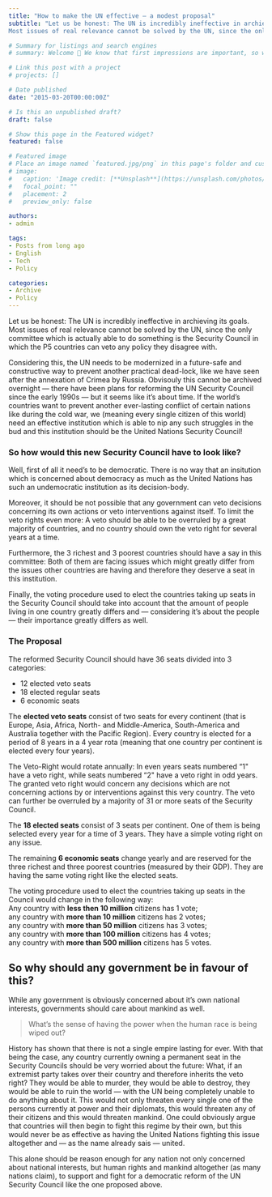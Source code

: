 ```yaml
---
title: "How to make the UN effective — a modest proposal"
subtitle: "Let us be honest: The UN is incredibly ineffective in archieving its goals.
Most issues of real relevance cannot be solved by the UN, since the only committee which is actually able to do something is the Security Council in which the P5 countries can veto any policy they disagree with."

# Summary for listings and search engines
# summary: Welcome 👋 We know that first impressions are important, so we've populated your new site with some initial content to help you get familiar with everything in no time.

# Link this post with a project
# projects: []

# Date published
date: "2015-03-20T00:00:00Z"

# Is this an unpublished draft?
draft: false

# Show this page in the Featured widget?
featured: false

# Featured image
# Place an image named `featured.jpg/png` in this page's folder and customize its options here.
# image:
#   caption: 'Image credit: [**Unsplash**](https://unsplash.com/photos/CpkOjOcXdUY)'
#   focal_point: ""
#   placement: 2
#   preview_only: false

authors:
- admin

tags:
- Posts from long ago
- English
- Tech
- Policy

categories:
- Archive
- Policy
---
```


Let us be honest: The UN is incredibly ineffective in archieving its goals.
Most issues of real relevance cannot be solved by the UN, since the only committee which is actually able to do something is the Security Council in which the P5 countries can veto any policy they disagree with.

Considering this, the UN needs to be modernized in a future-safe and constructive way to prevent another practical dead-lock, like we have seen after the annexation of Crimea by Russia. Obvisouly this cannot be archived overnight — there have been plans for reforming the UN Security Council since the early 1990s — but it seems like it’s about time. If the world’s countries want to prevent another ever-lasting conflict of certain nations like during the cold war, we (meaning every single citizen of this world) need an effective institution which is able to nip any such struggles in the bud and this institution should be the United Nations Security Council!

### So how would this new Security Council have to look like?

Well, first of all it need’s to be democratic. There is no way that an insitution which is concerned about democracy as much as the United Nations has such an undemocratic institution as its decision-body.

Moreover, it should be not possible that any government can veto decisions concerning its own actions or veto interventions against itself.
To limit the veto rights even more: A veto should be able to be overruled by a great majority of countries, and no country should own the veto right for several years at a time.

Furthermore, the 3 richest and 3 poorest countries should have a say in this committee: Both of them are facing issues which might greatly differ from the issues other countries are having and therefore they deserve a seat in this institution.

Finally, the voting procedure used to elect the countries taking up seats in the Security Council should take into account that the amount of people living in one country greatly differs and — considering it’s about the people — their importance greatly differs as well.

### The Proposal

The reformed Security Council should have 36 seats divided into 3 categories:
- 12 elected veto seats
- 18 elected regular seats
- 6 economic seats

The **elected veto seats** consist of two seats for every continent (that is Europe, Asia, Africa, North- and Middle-America, South-America and Australia together with the Pacific Region). Every country is elected for a period of 8 years in a 4 year rota (meaning that one country per continent is elected every four years).

The Veto-Right would rotate annually: In even years seats numbered “1" have a veto right, while seats numbered “2" have a veto right in odd years.
The granted veto right would concern any decisions which are not concerning actions by or interventions against this very country.
The veto can further be overruled by a majority of 31 or more seats of the Security Council.

The **18 elected seats** consist of 3 seats per continent. One of them is being selected every year for a time of 3 years. They have a simple voting right on any issue.

The remaining **6 economic seats** change yearly and are reserved for the three richest and three poorest countries (measured by their GDP). They are having the same voting right like the elected seats.

The voting procedure used to elect the countries taking up seats in the Council would change in the following way:  
Any country with **less then 10 million** citizens has 1 vote;  
any country with **more than 10 million** citizens has 2 votes;  
any country with **more than 50 million** citizens has 3 votes;  
any country with **more than 100 million** citizens has 4 votes;  
any country with **more than 500 million** citizens has 5 votes.

## So why should any government be in favour of this?

While any government is obviously concerned about it’s own national interests, governments should care about mankind as well.

> What’s the sense of having the power when the human race is being wiped out?

History has shown that there is not a single empire lasting for ever. With that being the case, any country currently owning a permanent seat in the Security Councils should be very worried about the future: What, if an extremist party takes over their country and therefore inherits the veto right? They would be able to murder, they would be able to destroy, they would be able to ruin the world — with the UN being completely unable to do anything about it. This would not only threaten every single one of the persons currently at power and their diplomats, this would threaten any of their citizens and this would threaten mankind. One could obviously argue that countries will then begin to fight this regime by their own, but this would never be as effective as having the United Nations fighting this issue altogether and — as the name already sais — united.

This alone should be reason enough for any nation not only concerned about national interests, but human rights and mankind altogether (as many nations claim), to support and fight for a democratic reform of the UN Security Council like the one proposed above.